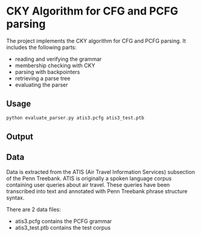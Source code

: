 # CKY Algorithm for CFG and PCFG parsing

The project implements the CKY algorithm for CFG and PCFG parsing. It includes the following parts:
- reading and verifying the grammar
- membership checking with CKY
- parsing with backpointers
- retrieving a parse tree
- evaluating the parser

## Usage
```python
python evaluate_parser.py atis3.pcfg atis3_test.ptb
```

## Output

## Data
Data is extracted from the ATIS (Air Travel Information Services) subsection of the Penn Treebank. ATIS is originally a spoken language corpus containing user queries about air travel. These queries have been transcribed into text and annotated with Penn Treebank phrase structure syntax. 

There are 2 data files:
- atis3.pcfg contains the PCFG grammar
- atis3_test.ptb contains the test corpus
